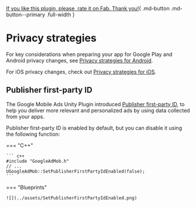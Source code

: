 [If you like this plugin, please, rate it on Fab. Thank you!](https://fab.com/s/804df971aef3){ .md-button .md-button--primary .full-width }

# Privacy strategies

For key considerations when preparing your app for Google Play and Android privacy changes, see [Privacy strategies for Android](https://support.google.com/admob/answer/11402075).

For iOS privacy changes, check out [Privacy strategies for iOS](https://support.google.com/admob/answer/9997589).

## Publisher first-party ID

The Google Mobile Ads Unity Plugin introduced [Publisher first-party ID](https://support.google.com/admob/answer/9997589), to help you deliver more relevant and personalized ads by using data collected from your apps.

Publisher first-party ID is enabled by default, but you can disable it using the following function:

=== "C++"

    ``` c++
    #include "GoogleAdMob.h"
    // ...
    UGoogleAdMob::SetPublisherFirstPartyIdEnabled(false);
    ```

=== "Blueprints"

    ![](../assets/SetPublisherFirstPartyIdEnabled.png)